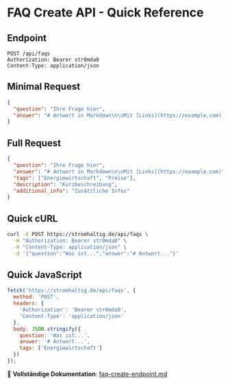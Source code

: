# FAQ Create API - Quick Reference

## Endpoint
```
POST /api/faqs
Authorization: Bearer str0mda0
Content-Type: application/json
```

## Minimal Request
```json
{
  "question": "Ihre Frage hier",
  "answer": "# Antwort in Markdown\n\nMit [Links](https://example.com) und **Formatierung**"
}
```

## Full Request
```json
{
  "question": "Ihre Frage hier",
  "answer": "# Antwort in Markdown\n\nMit [Links](https://example.com)",
  "tags": ["Energiewirtschaft", "Preise"],
  "description": "Kurzbeschreibung",
  "additional_info": "Zusätzliche Infos"
}
```

## Quick cURL
```bash
curl -X POST https://stromhaltig.de/api/faqs \
  -H "Authorization: Bearer str0mda0" \
  -H "Content-Type: application/json" \
  -d '{"question":"Was ist...","answer":"# Antwort..."}'
```

## Quick JavaScript
```javascript
fetch('https://stromhaltig.de/api/faqs', {
  method: 'POST',
  headers: {
    'Authorization': 'Bearer str0mda0',
    'Content-Type': 'application/json'
  },
  body: JSON.stringify({
    question: 'Was ist...',
    answer: '# Antwort...',
    tags: ['Energiewirtschaft']
  })
});
```

📖 **Vollständige Dokumentation**: [faq-create-endpoint.md](./faq-create-endpoint.md)
